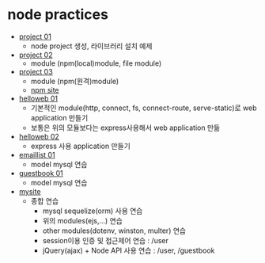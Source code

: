 # node practices

* [project 01](project-ex01)
    * node project 생성, 라이브러리 설치 예제
* [project 02](project-ex02)
    * module (npm(local)module, file module)
* [project 03](project-ex03)
    * module (npm(원격)module)
    * [npm site](https://www.npmjs.com/)
* [helloweb 01](helloweb-ex01)
    * 기본적인 module(http, connect, fs, connect-route, serve-static)로 web application 만들기
    * 보통은 위의 모듈보다는 express사용해서 web application 만듦
* [helloweb 02](helloweb-ex02)
    * express 사용 application 만들기
* [emaillist 01](emaillist01)
    * model mysql 연습
* [guestbook 01](guestbook01)
    * model mysql 연습
* [mysite](mysite)
    * 종합 연습
        * mysql sequelize(orm) 사용 연습
        * 위의 modules(ejs,...) 연습
        * other modules(dotenv, winston, multer) 연습
        * session이용 인증 및 접근제어 연습 : /user
        * jQuery(ajax) + Node API 사용 연습 : /user, /guestbook